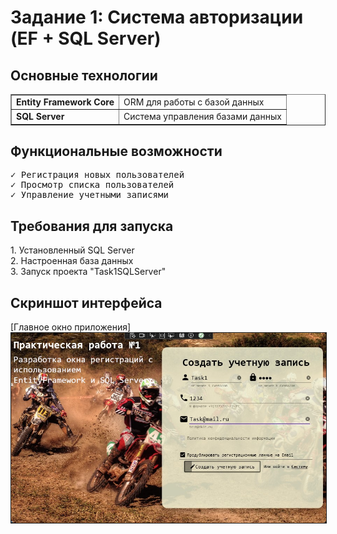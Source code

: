 <h1>Задание 1: Система авторизации (EF + SQL Server)</h1>

<h2> Основные технологии</h2>
<table border="1" cellpadding="8" cellspacing="0">
  <tr>
    <td><strong>Entity Framework Core</strong></td>
    <td>ORM для работы с базой данных</td>
  </tr>
  <tr>
    <td><strong>SQL Server</strong></td>
    <td>Система управления базами данных</td>
  </tr>
</table>

<h2> Функциональные возможности</h2>
<pre>
✓ Регистрация новых пользователей
✓ Просмотр списка пользователей
✓ Управление учетными записями
</pre>

<h2> Требования для запуска</h2>
1. Установленный SQL Server<br>
2. Настроенная база данных<br>
3. Запуск проекта "Task1SQLServer"<br>

<h2> Скриншот интерфейса</h2>
[Главное окно приложения]<br>
<img src="screenshots/1.jpg" alt="Главное окно системы авторизации" border="1">

 
